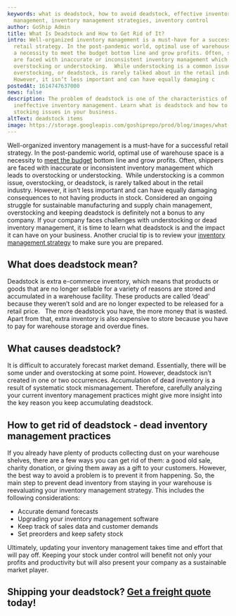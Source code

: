 ```yaml
---
keywords: what is deadstock, how to avoid deadstock, effective inventory
  management, inventory management strategies, inventory control
author: GoShip Admin
title: What Is Deadstock and How to Get Rid of It?
intro: Well-organized inventory management is a must-have for a successful
  retail strategy. In the post-pandemic world, optimal use of warehouse space is
  a necessity to meet the budget bottom line and grow profits. Often, shippers
  are faced with inaccurate or inconsistent inventory management which leads to
  overstocking or understocking.  While understocking is a common issue,
  overstocking, or deadstock, is rarely talked about in the retail industry.
  However, it isn’t less important and can have equally damaging c
postedAt: 1614747637000
news: false
description: The problem of deadstock is one of the characteristics of
  ineffective inventory management. Learn what is deadstock and how to avoid
  stocking issues in your business.
altText: deadstock items
image: https://storage.googleapis.com/goshiprepo/prod/blog/images/what-is-deadstock-and-how-to-get-rid-of-it.jpg
---
```

Well-organized inventory management is a must-have for a successful retail strategy. In the post-pandemic world, optimal use of warehouse space is a necessity to [meet the budget](https://www.goship.com/blog/3-tips-for-transportation-budgeting-in-2021/) bottom line and grow profits. Often, shippers are faced with inaccurate or inconsistent inventory management which leads to overstocking or understocking.  While understocking is a common issue, overstocking, or deadstock, is rarely talked about in the retail industry. However, it isn’t less important and can have equally damaging consequences to not having products in stock. Considered an ongoing struggle for sustainable manufacturing and supply chain management, overstocking and keeping deadstock is definitely not a bonus to any company. If your company faces challenges with understocking or dead inventory management, it is time to learn what deadstock is and the impact it can have on your business. Another crucial tip is to review your [inventory management strategy](https://www.goship.com/blog/attain-better-inventory-accuracy-to-improve-order-fulfillment/) to make sure you are prepared.  

What does deadstock mean?
-------------------------

Deadstock is extra e-commerce inventory, which means that products or goods that are no longer sellable for a variety of reasons are stored and accumulated in a warehouse facility. These products are called ‘dead’ because they weren’t sold and are no longer expected to be released for a retail price.   The more deadstock you have, the more money that is wasted. Apart from that, extra inventory is also expensive to store because you have to pay for warehouse storage and overdue fines.  

What causes deadstock? 
-----------------------

It is difficult to accurately forecast market demand. Essentially, there will be some under and overstocking at some point. However, deadstock isn’t created in one or two occurrences. Accumulation of dead inventory is a result of systematic stock mismanagement. Therefore, carefully analyzing your current inventory management practices might give more insight into the key reason you keep accumulating deadstock.  

How to get rid of deadstock - dead inventory management practices 
------------------------------------------------------------------

If you already have plenty of products collecting dust on your warehouse shelves, there are a few ways you can get rid of them: a good old sale, charity donation, or giving them away as a gift to your customers. However, the best way to avoid a problem is to prevent it from happening. So, the main step to prevent dead inventory from staying in your warehouse is reevaluating your inventory management strategy. This includes the following considerations: 

*   Accurate demand forecasts 
*   Upgrading your inventory management software  
*   Keep track of sales data and customer demands 
*   Set preorders and keep safety stock 

Ultimately, updating your inventory management takes time and effort that will pay off. Keeping your stock under control will benefit not only your profits and productivity but will also present your company as a sustainable market player.

Shipping your deadstock? [Get a freight quote](https://www.goship.com) today!
-----------------------------------------------------------------------------

